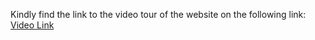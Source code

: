 Kindly find the link to the video tour of the website on the following link:
[Video Link](https://drive.google.com/file/d/1MetmkkKLtgvJZxYQmfYNEzHhgeuBHR6L/view?usp=sharing)

